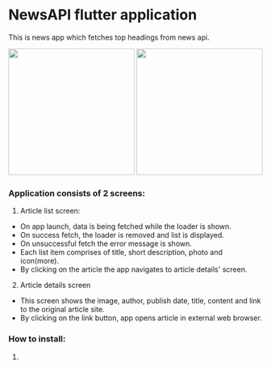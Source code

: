 # NewsAPI flutter application

This is news app which fetches top headings from news api.
<p>
  <img src="https://user-images.githubusercontent.com/57877668/166260636-02fcd1f2-b1e0-4153-9956-2510d88804b8.gif" width="250" />
  <img src="https://user-images.githubusercontent.com/57877668/166260597-ae28ebba-ef45-4b3a-87dc-df20ab079026.gif" width="250" />
</p>

### Application consists of 2 screens:
1. Article list screen:</br>
* On app launch, data is being fetched while the loader is shown.
* On success fetch, the loader is removed and list is displayed.
* On unsuccessful fetch the error message is shown.
* Each list item comprises of title, short description, photo and icon(more).
* By clicking on the article the app navigates to article details' screen.
2. Article details screen
* This screen shows the image, author, publish date, title, content and link to the original article site.
* By clicking on the link button, app opens article in external web browser.


### How to install:
1. 
